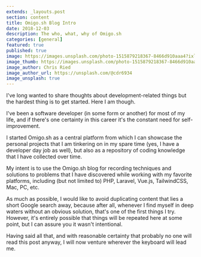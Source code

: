 ```yaml
---
extends: _layouts.post
section: content
title: Omigo.sh Blog Intro
date: 2018-12-03
description: The who, what, why of Omigo.sh
categories: [general]
featured: true
published: true
image: https://images.unsplash.com/photo-1515879218367-8466d910aaa4?ixlib=rb-0.3.5&ixid=eyJhcHBfaWQiOjEyMDd9&s=575755492ef51726cb066f422908b9d7&auto=format&fit=crop&w=1350&q=80
image_thumb: https://images.unsplash.com/photo-1515879218367-8466d910aaa4?ixlib=rb-0.3.5&ixid=eyJhcHBfaWQiOjEyMDd9&s=575755492ef51726cb066f422908b9d7&fit=max&w=200&q=75
image_author: Chris Ried
image_author_url: https://unsplash.com/@cdr6934
image_unsplash: true
---
```


I've long wanted to share thoughts about development-related things but the hardest thing is to get started. Here I am though.

I've been a software developer (in some form or another) for most of my life, and if there's one certainty in this career it's the constant need for self-improvement.

I started Omigo.sh as a central platform from which I can showcase the personal projects that I am tinkering on in my spare time (yes, I have a developer day job as well), but also as a repository of coding knowledge that I have collected over time.

My intent is to use the Omigo.sh blog for recording techniques and solutions to problems that I have discovered while working with my favorite platforms, including (but not limited to) PHP, Laravel, Vue.js, TailwindCSS, Mac, PC, etc.

As much as possible, I would like to avoid duplicating content that lies a short Google search away, because after all, whenever I find myself in deep waters without an obvious solution, that's one of the first things I try. However, it's entirely possible that things will be repeated here at some point, but I can assure you it wasn't intentional.

Having said all that, and with reasonable certainty that probably no one will read this post anyway, I will now venture wherever the keyboard will lead me.